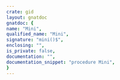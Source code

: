 ```yaml
---
crate: gid
layout: gnatdoc
gnatdoc: {
name: "Mini",
qualified_name: "Mini",
signature: "mini()$",
enclosing: "",
is_private: false,
documentation: "",
documentation_snippet: "procedure Mini",
}
---
```

